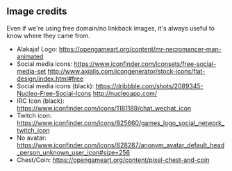 ## Image credits

Even if we're using free domain/no linkback images, it's always useful to know where they came from.

* Alakaja! Logo: https://opengameart.org/content/mr-necromancer-man-animated
* Social media icons: https://www.iconfinder.com/iconsets/free-social-media-set http://www.axialis.com/icongenerator/stock-icons/flat-design/index.html#free
* Social media icons (black): https://dribbble.com/shots/2089345-Nucleo-Free-Social-Icons http://nucleoapp.com/
* IRC Icon (black): https://www.iconfinder.com/icons/1181189/chat_wechat_icon
* Twitch icon: https://www.iconfinder.com/icons/825660/games_logo_social_network_twitch_icon
* No avatar: https://www.iconfinder.com/icons/628287/anonym_avatar_default_head_person_unknown_user_icon#size=256
* Chest/Coin: https://opengameart.org/content/pixel-chest-and-coin